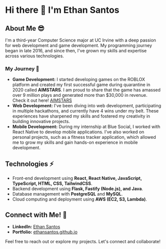 # Hi there 👋 I'm Ethan Santos

## About Me 😎
I'm a third-year Computer Science major at UC Irvine with a deep passion for web development and game development. My programming journey began in late 2016, and since then, I've grown my skills and expertise across various technologies.

### My Journey 🚀
- **Game Development:** I started developing games on the ROBLOX platform and created my first successful game during quarantine in 2020 called **AIMSTARS**. I am proud to share that the game has amassed over 9 million plays and generated more than $30,000 in revenue. Check it out here! [AIMSTARS](https://www.roblox.com/games/5153937061/AIMSTARS-FPS-AIM-TRAINER)
- **Web Development:** I've been diving into web development, participating in multiple hackathons, and currently have 4 wins under my belt. These experiences have sharpened my skills and fostered my creativity in building innovative projects.
- **Mobile Development:** During my internship at Blue Social, I worked with React Native to develop mobile applications. I’ve also worked on personal projects, such as a fitness tracker application, which allowed me to grow my skills and gain hands-on experience in mobile development.

## Technologies ⚡  
- Front-end development using **React, React Native, JavaScript, TypeScript, HTML, CSS, TailwindCSS**.  
- Backend development using **Flask, Fastify (Node.js), and Java**.  
- Database management with **PostgreSQL** and **MySQL**.  
- Cloud computing and deployment using **AWS (EC2, S3, Lambda)**.  

## Connect with Me! 🤝
- **LinkedIn:** [Ethan Santos](https://www.linkedin.com/in/ethanmadeit/)
- **Portfolio:** [ethansantos.github.io](https://ethansantos.github.io/)

Feel free to reach out or explore my projects. Let's connect and collaborate!
